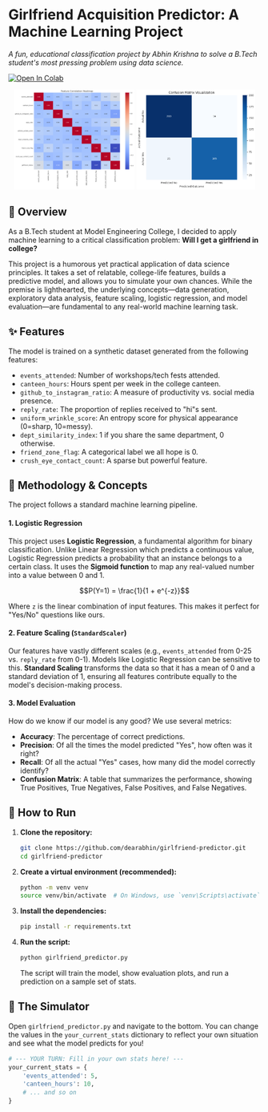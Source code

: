 # Girlfriend Acquisition Predictor: A Machine Learning Project

_A fun, educational classification project by Abhin Krishna to solve a B.Tech student's most pressing problem using data science._

[![Open In Colab](https://colab.research.google.com/assets/colab-badge.svg)](https://colab.research.google.com/drive/1HCgPxf3gdnqQyZgHvqao9dZHn53QUv7D?usp=sharing)

<p align="center">
  <img src="correction-heatmap.png" alt="Image 1" height="200">
  <img src="confusion-matrix.png" alt="Image 2" height="200">
</p>

## 🧐 Overview

As a B.Tech student at Model Engineering College, I decided to apply machine learning to a critical classification problem: **Will I get a girlfriend in college?**

This project is a humorous yet practical application of data science principles. It takes a set of relatable, college-life features, builds a predictive model, and allows you to simulate your own chances. While the premise is lighthearted, the underlying concepts—data generation, exploratory data analysis, feature scaling, logistic regression, and model evaluation—are fundamental to any real-world machine learning task.

## ✨ Features

The model is trained on a synthetic dataset generated from the following features:

- `events_attended`: Number of workshops/tech fests attended.
- `canteen_hours`: Hours spent per week in the college canteen.
- `github_to_instagram_ratio`: A measure of productivity vs. social media presence.
- `reply_rate`: The proportion of replies received to "hi"s sent.
- `uniform_wrinkle_score`: An entropy score for physical appearance (0=sharp, 10=messy).
- `dept_similarity_index`: 1 if you share the same department, 0 otherwise.
- `friend_zone_flag`: A categorical label we all hope is 0.
- `crush_eye_contact_count`: A sparse but powerful feature.

## 🔬 Methodology & Concepts

The project follows a standard machine learning pipeline.

#### 1. Logistic Regression

This project uses **Logistic Regression**, a fundamental algorithm for binary classification. Unlike Linear Regression which predicts a continuous value, Logistic Regression predicts a probability that an instance belongs to a certain class. It uses the **Sigmoid function** to map any real-valued number into a value between 0 and 1.

$$P(Y=1) = \frac{1}{1 + e^{-z}}$$

Where `z` is the linear combination of input features. This makes it perfect for "Yes/No" questions like ours.

#### 2. Feature Scaling (`StandardScaler`)

Our features have vastly different scales (e.g., `events_attended` from 0-25 vs. `reply_rate` from 0-1). Models like Logistic Regression can be sensitive to this. **Standard Scaling** transforms the data so that it has a mean of 0 and a standard deviation of 1, ensuring all features contribute equally to the model's decision-making process.

#### 3. Model Evaluation

How do we know if our model is any good? We use several metrics:

- **Accuracy**: The percentage of correct predictions.
- **Precision**: Of all the times the model predicted "Yes", how often was it right?
- **Recall**: Of all the actual "Yes" cases, how many did the model correctly identify?
- **Confusion Matrix**: A table that summarizes the performance, showing True Positives, True Negatives, False Positives, and False Negatives.

## 🚀 How to Run

1.  **Clone the repository:**
    ```bash
    git clone https://github.com/dearabhin/girlfriend-predictor.git
    cd girlfriend-predictor
    ```
2.  **Create a virtual environment (recommended):**
    ```bash
    python -m venv venv
    source venv/bin/activate  # On Windows, use `venv\Scripts\activate`
    ```
3.  **Install the dependencies:**
    ```bash
    pip install -r requirements.txt
    ```
4.  **Run the script:**
    ```bash
    python girlfriend_predictor.py
    ```
    The script will train the model, show evaluation plots, and run a prediction on a sample set of stats.

## 🤖 The Simulator

Open `girlfriend_predictor.py` and navigate to the bottom. You can change the values in the `your_current_stats` dictionary to reflect your own situation and see what the model predicts for you!

```python
# --- YOUR TURN: Fill in your own stats here! ---
your_current_stats = {
    'events_attended': 5,
    'canteen_hours': 10,
    # ... and so on
}
```
